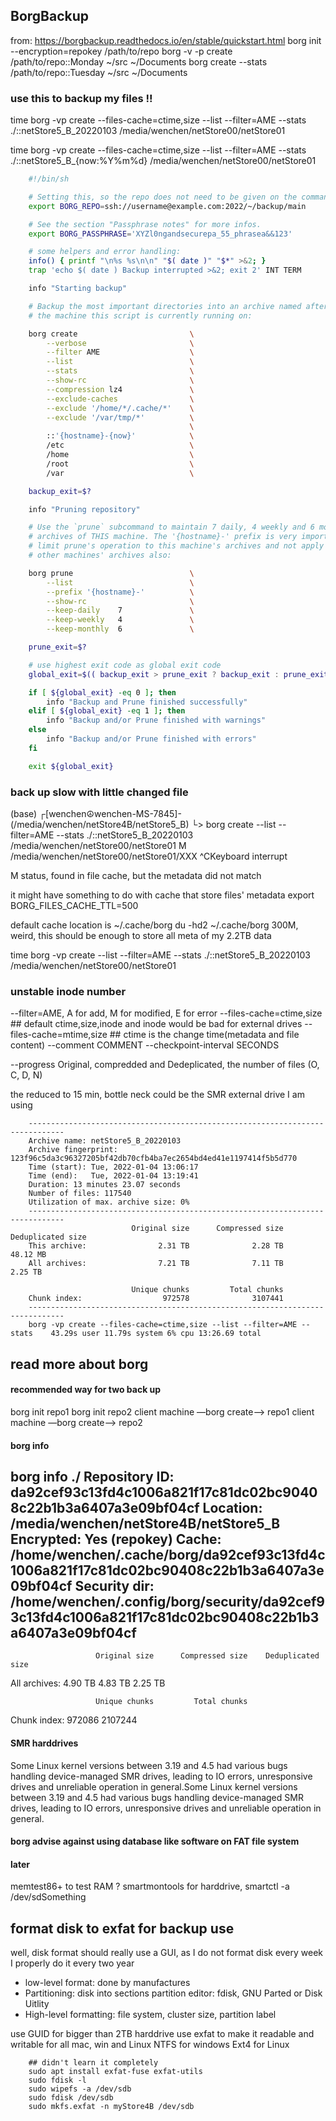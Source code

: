 BorgBackup
--------------------------------------------------------------------------------
from: https://borgbackup.readthedocs.io/en/stable/quickstart.html
borg init --encryption=repokey /path/to/repo
borg -v -p create /path/to/repo::Monday ~/src ~/Documents
borg create --stats /path/to/repo::Tuesday ~/src ~/Documents

### use this to backup my files !!
time borg -vp create --files-cache=ctime,size --list --filter=AME --stats ./::netStore5_B_20220103 /media/wenchen/netStore00/netStore01

time borg -vp create --files-cache=ctime,size --list --filter=AME --stats ./::netStore5_B_{now:%Y%m%d} /media/wenchen/netStore00/netStore01


```bash
	#!/bin/sh

	# Setting this, so the repo does not need to be given on the commandline:
	export BORG_REPO=ssh://username@example.com:2022/~/backup/main

	# See the section "Passphrase notes" for more infos.
	export BORG_PASSPHRASE='XYZl0ngandsecurepa_55_phrasea&&123'

	# some helpers and error handling:
	info() { printf "\n%s %s\n\n" "$( date )" "$*" >&2; }
	trap 'echo $( date ) Backup interrupted >&2; exit 2' INT TERM

	info "Starting backup"

	# Backup the most important directories into an archive named after
	# the machine this script is currently running on:

	borg create                         \
	    --verbose                       \
	    --filter AME                    \
	    --list                          \
	    --stats                         \
	    --show-rc                       \
	    --compression lz4               \
	    --exclude-caches                \
	    --exclude '/home/*/.cache/*'    \
	    --exclude '/var/tmp/*'          \
	                                    \
	    ::'{hostname}-{now}'            \
	    /etc                            \
	    /home                           \
	    /root                           \
	    /var                            \

	backup_exit=$?

	info "Pruning repository"

	# Use the `prune` subcommand to maintain 7 daily, 4 weekly and 6 monthly
	# archives of THIS machine. The '{hostname}-' prefix is very important to
	# limit prune's operation to this machine's archives and not apply to
	# other machines' archives also:

	borg prune                          \
	    --list                          \
	    --prefix '{hostname}-'          \
	    --show-rc                       \
	    --keep-daily    7               \
	    --keep-weekly   4               \
	    --keep-monthly  6               \

	prune_exit=$?

	# use highest exit code as global exit code
	global_exit=$(( backup_exit > prune_exit ? backup_exit : prune_exit ))

	if [ ${global_exit} -eq 0 ]; then
	    info "Backup and Prune finished successfully"
	elif [ ${global_exit} -eq 1 ]; then
	    info "Backup and/or Prune finished with warnings"
	else
	    info "Backup and/or Prune finished with errors"
	fi

	exit ${global_exit}
```

### back up slow with little changed file
(base) ┌[wenchen☮wenchen-MS-7845]-(/media/wenchen/netStore4B/netStore5_B)
└> borg create --list --filter=AME --stats ./::netStore5_B_20220103 /media/wenchen/netStore00/netStore01
M /media/wenchen/netStore00/netStore01/XXX
^CKeyboard interrupt

M status, found in file cache, but the metadata did not match

it might have something to do with cache that store files' metadata
export BORG_FILES_CACHE_TTL=500

default cache location is ~/.cache/borg
du -hd2 ~/.cache/borg
300M, weird, this should be enough to store all meta of my 2.2TB data

time borg -vp create --list --filter=AME --stats ./::netStore5_B_20220103 /media/wenchen/netStore00/netStore01



### unstable inode number
--filter=AME, A for add, M for modified, E for error
--files-cache=ctime,size  ## default ctime,size,inode and inode would be bad for external drives
--files-cache=mtime,size  ## ctime is the change time(metadata and file content)
--comment COMMENT
--checkpoint-interval SECONDS

--progress
Original, compredded and Dedeplicated, the number of files
(O, C, D, N)


the reduced to 15 min, bottle neck could be the SMR external drive I am using
```shell
	------------------------------------------------------------------------------
	Archive name: netStore5_B_20220103
	Archive fingerprint: 123f96c5da3c96327205bf42db70cfb4ba7ec2654bd4ed41e1197414f5b5d770
	Time (start): Tue, 2022-01-04 13:06:17
	Time (end):   Tue, 2022-01-04 13:19:41
	Duration: 13 minutes 23.07 seconds
	Number of files: 117540
	Utilization of max. archive size: 0%
	------------------------------------------------------------------------------
	                       Original size      Compressed size    Deduplicated size
	This archive:                2.31 TB              2.28 TB             48.12 MB
	All archives:                7.21 TB              7.11 TB              2.25 TB

	                       Unique chunks         Total chunks
	Chunk index:                  972578              3107441
	------------------------------------------------------------------------------
	borg -vp create --files-cache=ctime,size --list --filter=AME --stats    43.29s user 11.79s system 6% cpu 13:26.69 total
```



read more about borg
--------------------------------------------------------------------------------

#### recommended way for two back up
borg init repo1
borg init repo2
client machine —borg create—> repo1
client machine —borg create—> repo2

#### borg info

borg info ./
Repository ID: da92cef93c13fd4c1006a821f17c81dc02bc90408c22b1b3a6407a3e09bf04cf
Location: /media/wenchen/netStore4B/netStore5_B
Encrypted: Yes (repokey)
Cache: /home/wenchen/.cache/borg/da92cef93c13fd4c1006a821f17c81dc02bc90408c22b1b3a6407a3e09bf04cf
Security dir: /home/wenchen/.config/borg/security/da92cef93c13fd4c1006a821f17c81dc02bc90408c22b1b3a6407a3e09bf04cf
------------------------------------------------------------------------------
                       Original size      Compressed size    Deduplicated size
All archives:                4.90 TB              4.83 TB              2.25 TB

                       Unique chunks         Total chunks
Chunk index:                  972086              2107244

#### SMR harddrives

Some Linux kernel versions between 3.19 and 4.5 had various bugs handling
device-managed SMR drives, leading to IO errors, unresponsive drives and
unreliable operation in general.Some Linux kernel versions between 3.19 and 4.5
had various bugs handling device-managed SMR drives, leading to IO errors,
unresponsive drives and unreliable operation in general.

#### borg advise against using database like software on FAT file system

#### later

memtest86+ to test RAM ?
smartmontools for harddrive, smartctl -a /dev/sdSomething


format disk to exfat for backup use
--------------------------------------------------------------------------------

well, disk format should really use a GUI, as I do not format disk every week
I properly do it every two year
- low-level format: done by manufactures
- Partitioning: disk into sections
    partition editor: fdisk, GNU Parted or Disk Uitlity
- High-level formatting: file system, cluster size, partition label

use GUID for bigger than 2TB harddrive
use exfat to make it readable and writable for all mac, win and Linux
NTFS for windows
Ext4 for Linux

```shell
    ## didn't learn it completely
    sudo apt install exfat-fuse exfat-utils
    sudo fdisk -l
    sudo wipefs -a /dev/sdb
    sudo fdisk /dev/sdb
    sudo mkfs.exfat -n myStore4B /dev/sdb
```
